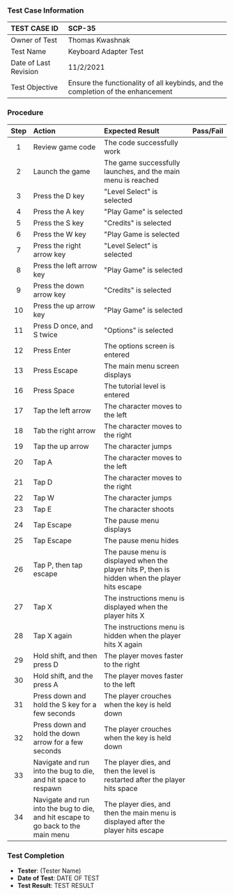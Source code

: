 ### Test Case Information
| TEST CASE ID | SCP-35 |
| :--- | :--- |
| Owner of Test | Thomas Kwashnak |
| Test Name | Keyboard Adapter Test |
| Date of Last Revision | 11/2/2021 | 
| Test Objective | Ensure the functionality of all keybinds, and the completion of the enhancement |

### Procedure

|Step | Action | Expected Result | Pass/Fail     |
|:---:| :---        |    :----  | :---: |
|1| Review game code | The code successfully work||
|2|Launch the game| The game successfully launches, and the main menu is reached||
|3|Press the D key|"Level Select" is selected||
|4|Press the A key|"Play Game" is selected||
|5|Press the S key|"Credits" is selected||
|6|Press the W key|"Play Game is selected||
|7|Press the right arrow key|"Level Select" is selected||
|8|Press the left arrow key|"Play Game" is selected||
|9|Press the down arrow key|"Credits" is selected||
|10|Press the up arrow key|"Play Game" is selected||
|11|Press D once, and S twice|"Options" is selected||
|12|Press Enter|The options screen is entered||
|13|Press Escape|The main menu screen displays||
|16|Press Space|The tutorial level is entered||
|17|Tap the left arrow|The character moves to the left||
|18|Tab the right arrow|The character moves to the right||
|19|Tap the up arrow|The character jumps||
|20|Tap A|The character moves to the left||
|21|Tap D|The character moves to the right||
|22|Tap W|The character jumps||
|23|Tap E|The character shoots||
|24|Tap Escape|The pause menu displays||
|25|Tap Escape|The pause menu hides||
|26|Tap P, then tap escape|The pause menu is displayed when the player hits P, then is hidden when the player hits escape||
|27|Tap X|The instructions menu is displayed when the player hits X||
|28|Tap X again|The instructions menu is hidden when the player hits X again||
|29|Hold shift, and then press D|The player moves faster to the right||
|30|Hold shift, and the press A|The player moves faster to the left||
|31|Press down and hold the S key for a few seconds|The player crouches when the key is held down||
|32|Press down and hold the down arrow for a few seconds|The player crouches when the key is held down||
|33|Navigate and run into the bug to die, and hit space to respawn|The player dies, and then the level is restarted after the player hits space||
|34|Navigate and run into the bug to die, and hit escape to go back to the main menu|The player dies, and then the main menu is displayed after the player hits escape||

### Test Completion
- **Tester**: (Tester Name)
- **Date of Test**: DATE OF TEST
- **Test Result**: TEST RESULT
